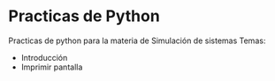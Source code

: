 # Practicas de Python
Practicas de python para la materia de Simulación de sistemas
Temas:
- Introducción
- Imprimir pantalla
